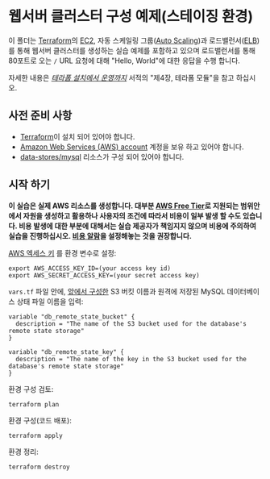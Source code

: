 # 웹서버 클러스터 구성 예제(스테이징 환경)

이 폴더는 [Terraform](https://www.terraform.io/)의 [EC2](https://aws.amazon.com/ec2/), 자동 스케일링 그룹([Auto Scaling](https://aws.amazon.com/autoscaling/))과 로드밸런서([ELB](https://aws.amazon.com/elasticloadbalancing/))를 통해 웹서버 클러스터를 생성하는 실습 예제를 포함하고 있으며 로드밸런서를 통해 80포트로 오는 `/` URL 요청에 대해 "Hello, World"에 대한 응답을 수행 합니다.

자세한 내용은 *[테라폼 설치에서 운영까지](http://www.terraformupandrunning.com)* 서적의 "제4장, 테라폼 모듈"을 참고 하십시오.

## 사전 준비 사항

* [Terraform](https://www.terraform.io/)이 설치 되어 있어야 합니다. 
* [Amazon Web Services (AWS) account](http://aws.amazon.com/) 계정을 보유 하고 있어야 합니다.
* [data-stores/mysql](../../data-stores/mysql) 리소스가 구성 되어 있어야 합니다.
  
## 시작 하기

**이 실습은 실제 AWS 리소스를 생성합니다. 대부분 [AWS Free Tier](https://aws.amazon.com/free/)로 지원되는 범위안에서 자원을 생성하고 활용하나 사용자의 조건에 따라서 비용이 일부 발생 할 수도 있습니다. 비용 발생에 대한 부분에 대해서는 실습 제공자가 책임지지 않으며 비용에 주의하여 실습을 진행하십시오. [비용 알람](http://bit.ly/2Nryf1C)을 설정해놓는 것을 권장합니다.** 

[AWS 엑세스 키](http://docs.aws.amazon.com/general/latest/gr/aws-sec-cred-types.html#access-keys-and-secret-access-keys) 
를 환경 변수로 설정:

```
export AWS_ACCESS_KEY_ID=(your access key id)
export AWS_SECRET_ACCESS_KEY=(your secret access key)
```

`vars.tf` 파일 안에, [앞에서 구성한](../../data-stores/mysql) S3 버킷 이름과 원격에 저장된 MySQL 데이터베이스 상태 파일 이름을 입력:

```hcl
variable "db_remote_state_bucket" {
  description = "The name of the S3 bucket used for the database's remote state storage"
}

variable "db_remote_state_key" {
  description = "The name of the key in the S3 bucket used for the database's remote state storage"
}
```

환경 구성 검토:

```
terraform plan
```

환경 구성(코드 배포):

```
terraform apply
```

환경 정리:

```
terraform destroy
```
